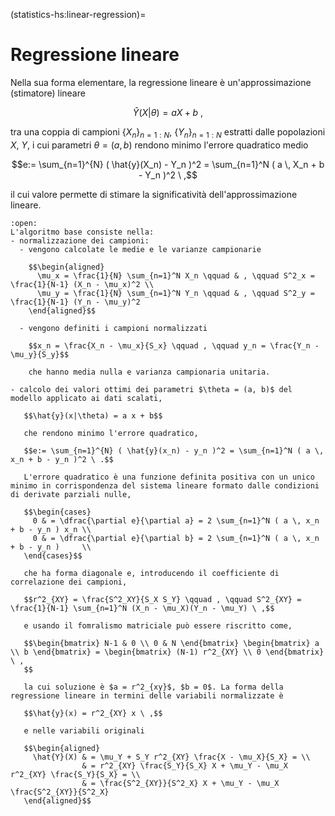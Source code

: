 (statistics-hs:linear-regression)=
# Regressione lineare

Nella sua forma elementare, la regressione lineare è un'approssimazione (stimatore) lineare

  $$\hat{Y}(X|\theta) = a X + b \ ,$$

tra una coppia di campioni $\{ X_n \}_{n=1:N}$, $\{ Y_n \}_{n=1:N}$ estratti dalle popolazioni $X$, $Y$, i cui parametri $\theta = (a,b)$ rendono minimo l'errore quadratico medio

$$e:= \sum_{n=1}^{N} ( \hat{y}(X_n) - Y_n )^2 = \sum_{n=1}^N ( a \, X_n + b - Y_n )^2 \ ,$$

il cui valore permette di stimare la significatività dell'approssimazione lineare.

```{dropdown} Algoritmo
:open:
L'algoritmo base consiste nella:
- normalizzazione dei campioni:
  - vengono calcolate le medie e le varianze campionarie

    $$\begin{aligned}
      \mu_x = \frac{1}{N} \sum_{n=1}^N X_n \qquad & , \qquad S^2_x = \frac{1}{N-1} (X_n - \mu_x)^2 \\
      \mu_y = \frac{1}{N} \sum_{n=1}^N Y_n \qquad & , \qquad S^2_y = \frac{1}{N-1} (Y_n - \mu_y)^2
    \end{aligned}$$

  - vengono definiti i campioni normalizzati
    
    $$x_n = \frac{X_n - \mu_x}{S_x} \qquad , \qquad y_n = \frac{Y_n - \mu_y}{S_y}$$

    che hanno media nulla e varianza campionaria unitaria.

- calcolo dei valori ottimi dei parametri $\theta = (a, b)$ del modello applicato ai dati scalati,

   $$\hat{y}(x|\theta) = a x + b$$

   che rendono minimo l'errore quadratico,

   $$e:= \sum_{n=1}^{N} ( \hat{y}(x_n) - y_n )^2 = \sum_{n=1}^N ( a \, x_n + b - y_n )^2 \ .$$

   L'errore quadratico è una funzione definita positiva con un unico minimo in corrispondenza del sistema lineare formato dalle condizioni di derivate parziali nulle,

   $$\begin{cases}
     0 & = \dfrac{\partial e}{\partial a} = 2 \sum_{n=1}^N ( a \, x_n + b - y_n ) x_n \\
     0 & = \dfrac{\partial e}{\partial b} = 2 \sum_{n=1}^N ( a \, x_n + b - y_n )     \\
   \end{cases}$$

   che ha forma diagonale e, introducendo il coefficiente di correlazione dei campioni,

   $$r^2_{XY} = \frac{S^2_XY}{S_X S_Y} \qquad , \qquad S^2_{XY} = \frac{1}{N-1} \sum_{n=1}^N (X_n - \mu_X)(Y_n - \mu_Y) \ ,$$

   e usando il fomralismo matriciale può essere riscritto come,

   $$\begin{bmatrix} N-1 & 0 \\ 0 & N \end{bmatrix} \begin{bmatrix} a \\ b \end{bmatrix} = \begin{bmatrix} (N-1) r^2_{XY} \\ 0 \end{bmatrix} \ ,
   $$

   la cui soluzione è $a = r^2_{xy}$, $b = 0$. La forma della regressione lineare in termini delle variabili normalizzate è

   $$\hat{y}(x) = r^2_{XY} x \ ,$$

   e nelle variabili originali

   $$\begin{aligned}
     \hat{Y}(X) & = \mu_Y + S_Y r^2_{XY} \frac{X - \mu_X}{S_X} = \\
                & = r^2_{XY} \frac{S_Y}{S_X} X + \mu_Y - \mu_X r^2_{XY} \frac{S_Y}{S_X} = \\
                & = \frac{S^2_{XY}}{S^2_X} X + \mu_Y - \mu_X \frac{S^2_{XY}}{S^2_X} 
   \end{aligned}$$


```
